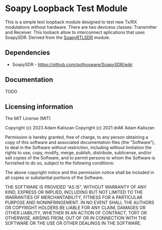 # Soapy Loopback Test Module

This is a simple test loopback module designed to test new Tx/RX modulations without
hardware. There are two devicess classes: Transmitter and Receiver. 
This looback allow to interconnect aplications that uses SoapySDR.
Derived from the [SoapyRTLSDR](https://github.com/pothosware/SoapyRTLSDR) module.

## Dependencies

* SoapySDR - https://github.com/pothosware/SoapySDR/wiki

## Documentation

TODO

## Licensing information

The MIT License (MIT)

Copyright (c) 2023 Adam Kaliszan
Copyright (c) 2021 drAK Adam Kaliszan

Permission is hereby granted, free of charge, to any person obtaining a copy
of this software and associated documentation files (the "Software"), to deal
in the Software without restriction, including without limitation the rights
to use, copy, modify, merge, publish, distribute, sublicense, and/or sell
copies of the Software, and to permit persons to whom the Software is
furnished to do so, subject to the following conditions:

The above copyright notice and this permission notice shall be included in
all copies or substantial portions of the Software.

THE SOFTWARE IS PROVIDED "AS IS", WITHOUT WARRANTY OF ANY KIND, EXPRESS OR
IMPLIED, INCLUDING BUT NOT LIMITED TO THE WARRANTIES OF MERCHANTABILITY,
FITNESS FOR A PARTICULAR PURPOSE AND NONINFRINGEMENT. IN NO EVENT SHALL THE
AUTHORS OR COPYRIGHT HOLDERS BE LIABLE FOR ANY CLAIM, DAMAGES OR OTHER
LIABILITY, WHETHER IN AN ACTION OF CONTRACT, TORT OR OTHERWISE, ARISING FROM,
OUT OF OR IN CONNECTION WITH THE SOFTWARE OR THE USE OR OTHER DEALINGS IN
THE SOFTWARE.
